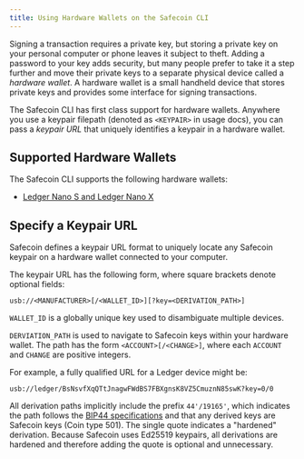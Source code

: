 ```yaml
---
title: Using Hardware Wallets on the Safecoin CLI
---
```


Signing a transaction requires a private key, but storing a private
key on your personal computer or phone leaves it subject to theft.
Adding a password to your key adds security, but many people prefer
to take it a step further and move their private keys to a separate
physical device called a _hardware wallet_. A hardware wallet is a
small handheld device that stores private keys and provides some
interface for signing transactions.

The Safecoin CLI has first class support for hardware wallets. Anywhere
you use a keypair filepath (denoted as `<KEYPAIR>` in usage docs), you
can pass a _keypair URL_ that uniquely identifies a keypair in a
hardware wallet.

## Supported Hardware Wallets

The Safecoin CLI supports the following hardware wallets:

- [Ledger Nano S and Ledger Nano X](hardware-wallets/ledger.md)

## Specify a Keypair URL

Safecoin defines a keypair URL format to uniquely locate any Safecoin keypair on a
hardware wallet connected to your computer.

The keypair URL has the following form, where square brackets denote optional
fields:

```text
usb://<MANUFACTURER>[/<WALLET_ID>][?key=<DERIVATION_PATH>]
```

`WALLET_ID` is a globally unique key used to disambiguate multiple devices.

`DERVIATION_PATH` is used to navigate to Safecoin keys within your hardware wallet.
The path has the form `<ACCOUNT>[/<CHANGE>]`, where each `ACCOUNT` and `CHANGE`
are positive integers.

For example, a fully qualified URL for a Ledger device might be:

```text
usb://ledger/BsNsvfXqQTtJnagwFWdBS7FBXgnsK8VZ5CmuznN85swK?key=0/0
```

All derivation paths implicitly include the prefix `44'/19165'`, which indicates
the path follows the [BIP44 specifications](https://github.com/bitcoin/bips/blob/master/bip-0044.mediawiki)
and that any derived keys are Safecoin keys (Coin type 501). The single quote
indicates a "hardened" derivation. Because Safecoin uses Ed25519 keypairs, all
derivations are hardened and therefore adding the quote is optional and
unnecessary.
